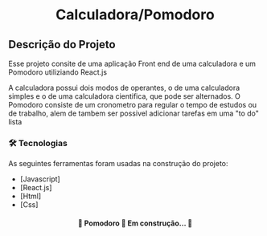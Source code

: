 <h1 align="center">Calculadora/Pomodoro</h1>

## Descrição do Projeto

<p align="left">Esse projeto consite de uma aplicação Front end de uma calculadora e um Pomodoro utiliziando React.js </p>

<p align="left">A calculadora possui dois modos de operantes, o de uma calculadora simples e o de uma calculadora cientifica, que pode ser alternados. O Pomodoro consiste de um cronometro para regular o tempo de estudos ou de trabalho, alem de tambem ser possivel adicionar tarefas em uma "to do" lista</p>

### 🛠 Tecnologias

As seguintes ferramentas foram usadas na construção do projeto:

- [Javascript]
- [React.js]
- [Html]
- [Css]

<h4 align="center"> 
	🚧  Pomodoro 🚀 Em construção...  🚧
</h4>
